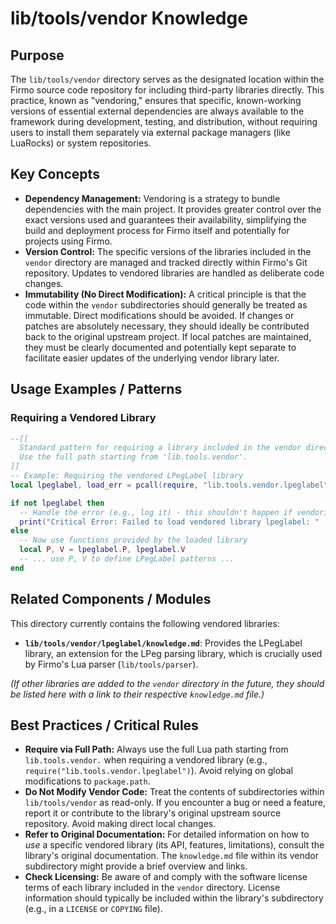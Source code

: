 # lib/tools/vendor Knowledge

## Purpose

The `lib/tools/vendor` directory serves as the designated location within the Firmo source code repository for including third-party libraries directly. This practice, known as "vendoring," ensures that specific, known-working versions of essential external dependencies are always available to the framework during development, testing, and distribution, without requiring users to install them separately via external package managers (like LuaRocks) or system repositories.

## Key Concepts

- **Dependency Management:** Vendoring is a strategy to bundle dependencies with the main project. It provides greater control over the exact versions used and guarantees their availability, simplifying the build and deployment process for Firmo itself and potentially for projects using Firmo.
- **Version Control:** The specific versions of the libraries included in the `vendor` directory are managed and tracked directly within Firmo's Git repository. Updates to vendored libraries are handled as deliberate code changes.
- **Immutability (No Direct Modification):** A critical principle is that the code within the `vendor` subdirectories should generally be treated as immutable. Direct modifications should be avoided. If changes or patches are absolutely necessary, they should ideally be contributed back to the original upstream project. If local patches are maintained, they must be clearly documented and potentially kept separate to facilitate easier updates of the underlying vendor library later.

## Usage Examples / Patterns

### Requiring a Vendored Library

```lua
--[[
  Standard pattern for requiring a library included in the vendor directory.
  Use the full path starting from 'lib.tools.vendor'.
]]
-- Example: Requiring the vendored LPegLabel library
local lpeglabel, load_err = pcall(require, "lib.tools.vendor.lpeglabel")

if not lpeglabel then
  -- Handle the error (e.g., log it) - this shouldn't happen if vendoring is correct
  print("Critical Error: Failed to load vendored library lpeglabel: " .. tostring(load_err))
else
  -- Now use functions provided by the loaded library
  local P, V = lpeglabel.P, lpeglabel.V
  -- ... use P, V to define LPegLabel patterns ...
end
```

## Related Components / Modules

This directory currently contains the following vendored libraries:

- **`lib/tools/vendor/lpeglabel/knowledge.md`**: Provides the LPegLabel library, an extension for the LPeg parsing library, which is crucially used by Firmo's Lua parser (`lib/tools/parser`).

*(If other libraries are added to the `vendor` directory in the future, they should be listed here with a link to their respective `knowledge.md` file.)*

## Best Practices / Critical Rules

- **Require via Full Path:** Always use the full Lua path starting from `lib.tools.vendor.` when requiring a vendored library (e.g., `require("lib.tools.vendor.lpeglabel")`). Avoid relying on global modifications to `package.path`.
- **Do Not Modify Vendor Code:** Treat the contents of subdirectories within `lib/tools/vendor` as read-only. If you encounter a bug or need a feature, report it or contribute to the library's original upstream source repository. Avoid making direct local changes.
- **Refer to Original Documentation:** For detailed information on how to *use* a specific vendored library (its API, features, limitations), consult the library's original documentation. The `knowledge.md` file within its vendor subdirectory might provide a brief overview and links.
- **Check Licensing:** Be aware of and comply with the software license terms of each library included in the `vendor` directory. License information should typically be included within the library's subdirectory (e.g., in a `LICENSE` or `COPYING` file).
